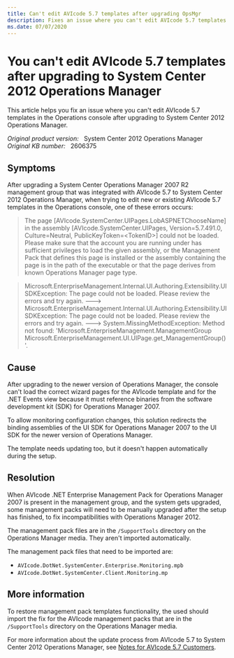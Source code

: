 ```yaml
---
title: Can't edit AVIcode 5.7 templates after upgrading OpsMgr
description: Fixes an issue where you can't edit AVIcode 5.7 templates in the Operations console after upgrading to System Center 2012 Operations Manager.
ms.date: 07/07/2020
---
```

# You can't edit AVIcode 5.7 templates after upgrading to System Center 2012 Operations Manager

This article helps you fix an issue where you can't edit AVIcode 5.7 templates in the Operations console after upgrading to System Center 2012 Operations Manager.

_Original product version:_ &nbsp; System Center 2012 Operations Manager  
_Original KB number:_ &nbsp; 2606375

## Symptoms

After upgrading a System Center Operations Manager 2007 R2 management group that was integrated with AVIcode 5.7 to System Center 2012 Operations Manager, when trying to edit new or existing AVIcode 5.7 templates in the Operations console, one of these errors occurs:

> The page [AVIcode.SystemCenter.UIPages.LobASPNETChooseName] in the assembly [AVIcode.SystemCenter.UIPages, Version=5.7.491.0, Culture=Neutral, PublicKeyToken=\<TokenID>] could not be loaded. Please make sure that the account you are running under has sufficient privileges to load the given assembly, or the Management Pack that defines this page is installed or the assembly containing the page is in the path of the executable or that the page derives from known Operations Manager page type.

> Microsoft.EnterpriseManagement.Internal.UI.Authoring.Extensibility.UISDKException: The page could not be loaded. Please review the errors and try again. ---> Microsoft.EnterpriseManagement.Internal.UI.Authoring.Extensibility.UISDKException: The page could not be loaded. Please review the errors and try again. ---> System.MissingMethodException: Method not found: 'Microsoft.EnterpriseManagement.ManagementGroup Microsoft.EnterpriseManagement.UI.UIPage.get_ManagementGroup()'.

## Cause

After upgrading to the newer version of Operations Manager, the console can't load the correct wizard pages for the AVIcode template and for the .NET Events view because it must reference binaries from the software development kit (SDK) for Operations Manager 2007.

To allow monitoring configuration changes, this solution redirects the binding assemblies of the UI SDK for Operations Manager 2007 to the UI SDK for the newer version of Operations Manager.

The template needs updating too, but it doesn't happen automatically during the setup.

## Resolution

When AVIcode .NET Enterprise Management Pack for Operations Manager 2007 is present in the management group, and the system gets upgraded, some management packs will need to be manually upgraded after the setup has finished, to fix incompatibilities with Operations Manager 2012.

The management pack files are in the `/SupportTools` directory on the Operations Manager media. They aren't imported automatically.

The management pack files that need to be imported are:

- `AVIcode.DotNet.SystemCenter.Enterprise.Monitoring.mpb`
- `AVIcode.DotNet.SystemCenter.Client.Monitoring.mp`

## More information

To restore management pack templates functionality, the used should import the fix for the AVIcode management packs that are in the `/SupportTools` directory on the Operations Manager media.

For more information about the update process from AVIcode 5.7 to System Center 2012 Operations Manager, see [Notes for AVIcode 5.7 Customers](/previous-versions/system-center/system-center-2012-R2/hh543998(v=sc.12)).
